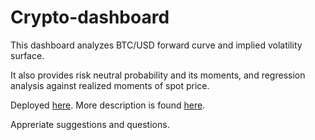 # Crypto-dashboard

This dashboard analyzes BTC/USD forward curve and implied volatility surface. 

It also provides risk neutral probability and its moments, and regression analysis against realized moments of spot price. 

Deployed [here](https://crypto-dashboard-dash-app.onrender.com).
More description is found [here](doc/method.md).
  
Appreriate suggestions and questions.
